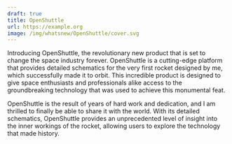 ```yaml
---
draft: true
title: OpenShuttle
url: https://example.org
image: /img/whatsnew/OpenShuttle/cover.svg
---
```


Introducing OpenShuttle, the revolutionary new product that is set to change the space industry forever. OpenShuttle is a cutting-edge
platform that provides detailed schematics for the very first rocket designed by me, which successfully made it to orbit. 
This incredible product is designed to give space enthusiasts and professionals alike access to the groundbreaking technology that 
was used to achieve this monumental feat.

OpenShuttle is the result of years of hard work and dedication, and I am thrilled to finally be able to share it with the world. 
With its detailed schematics, OpenShuttle provides an unprecedented level of insight into the inner workings of the rocket, 
allowing users to explore the technology that made history.